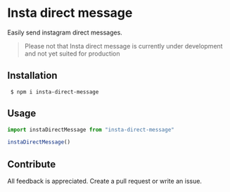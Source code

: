 # Insta direct message

Easily send instagram direct messages.

> Please not that Insta direct message is currently under development and not yet suited for production

## Installation

```shell
 $ npm i insta-direct-message
```

## Usage



```ts
import instaDirectMessage from "insta-direct-message"

instaDirectMessage()
```

## Contribute

All feedback is appreciated. Create a pull request or write an issue.
